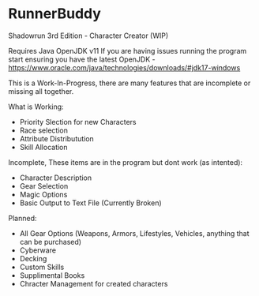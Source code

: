 # RunnerBuddy
Shadowrun 3rd Edition - Character Creator (WIP)


Requires Java OpenJDK v11
If you are having issues running the program start ensuring you have the latest OpenJDK - https://www.oracle.com/java/technologies/downloads/#jdk17-windows

This is a Work-In-Progress, there are many features that are incomplete or missing all together.

What is Working: 
 * Priority Slection for new Characters
 * Race selection
 * Attribute Distributution
 * Skill Allocation
 
Incomplete, These items are in the program but dont work (as intented): 
  * Character Description
  * Gear Selection
  * Magic Options
  * Basic Output to Text File (Currently Broken)
  
Planned:
  * All Gear Options (Weapons, Armors, Lifestyles, Vehicles, anything that can be purchased)
  * Cyberware
  * Decking
  * Custom Skills
  * Supplimental Books
  * Chracter Management for created characters
